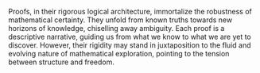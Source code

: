 
Proofs, in their rigorous logical architecture, immortalize the robustness of mathematical certainty. They unfold from known truths towards new horizons of knowledge, chiselling away ambiguity. Each proof is a descriptive narrative, guiding us from what we know to what we are yet to discover. However, their rigidity may stand in juxtaposition to the fluid and evolving nature of mathematical exploration, pointing to the tension between structure and freedom.

